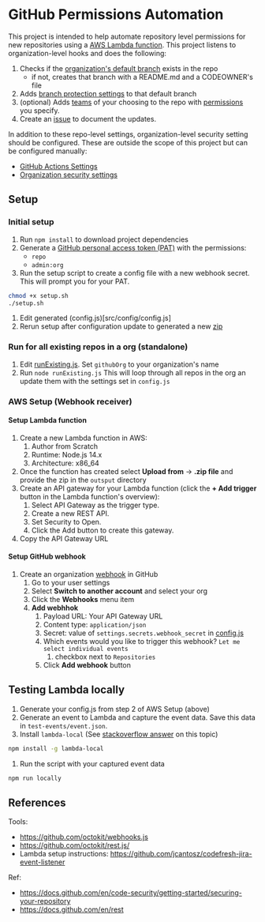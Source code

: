# GitHub Permissions Automation
This project is intended to help automate repository level permissions for new repositories using a [AWS Lambda function](https://aws.amazon.com/lambda/). This project listens to organization-level hooks and does the following:
1. Checks if the [organization's default branch](https://docs.github.com/en/organizations/managing-organization-settings/managing-the-default-branch-name-for-repositories-in-your-organization) exists in the repo
    - if not, creates that branch with a README.md and a CODEOWNER's file
1. Adds [branch protection settings](https://docs.github.com/en/repositories/configuring-branches-and-merges-in-your-repository/defining-the-mergeability-of-pull-requests/about-protected-branches) to that default branch
1. (optional) Adds [teams](https://docs.github.com/en/organizations/organizing-members-into-teams/about-teams) of your choosing to the repo with [permissions](https://docs.github.com/en/organizations/managing-access-to-your-organizations-repositories/repository-roles-for-an-organization) you specify.
1. Create an [issue](https://github.com/features/issues) to document the updates.

In addition to these repo-level settings, organization-level security setting should be configured. These are outside the scope of this project but can be configured manually:
- [GitHub Actions Settings](https://docs.github.com/en/organizations/managing-organization-settings/disabling-or-limiting-github-actions-for-your-organization)
- [Organization security settings](https://docs.github.com/en/organizations/keeping-your-organization-secure/managing-security-settings-for-your-organization/managing-security-and-analysis-settings-for-your-organization)

## Setup
### Initial setup
1. Run `npm install` to download project dependencies
1. Generate a [GitHub personal access token (PAT)](https://docs.github.com/en/authentication/keeping-your-account-and-data-secure/creating-a-personal-access-token) with the permissions:
    - `repo`
    - `admin:org`
1. Run the setup script to create a config file with a new webhook secret. This will prompt you for your PAT.
```bash
chmod +x setup.sh
./setup.sh
```
1. Edit generated (config.js)[src/config/config.js]
1. Rerun setup after configuration update to generated a new [zip](outputs/lambdaFunction.zip)

### Run for all existing repos in a org (standalone)
1. Edit [runExisting.js](runExisting.js). Set `githubOrg` to your organization's name
1. Run `node runExisting.js`
This will loop through all repos in the org an update them with the settings set in `config.js`

### AWS Setup (Webhook receiver)
#### Setup Lambda function
1. Create a new Lambda function in AWS:
    1. Author from Scratch
    1. Runtime: Node.js 14.x
    1. Architecture: x86_64
1. Once the function has created select **Upload from** -> **.zip file** and provide the zip in the `outsput` directory
1. Create an API gateway for your Lambda function (click the **+ Add trigger** button in the Lambda function's overview):
    1. Select API Gateway as the trigger type.
    1. Create a new REST API.
    1. Set Security to Open.
    1. Click the Add button to create this gateway.
1. Copy the API Gateway URL

#### Setup GitHub webhook
1. Create an organization [webhook](https://docs.github.com/en/enterprise-cloud@latest/developers/webhooks-and-events/webhooks/about-webhooks) in GitHub
    1. Go to your user settings
    1. Select **Switch to another account** and select your org
    1. Click the **Webhooks** menu item
    1. **Add webhhok**
        1. Payload URL: Your API Gateway URL
        1. Content type: `application/json`
        1. Secret: value of `settings.secrets.webhook_secret` in [config.js](src/config/config.js)
        1. Which events would you like to trigger this webhook? `Let me select individual events`
            1. checkbox next to `Repositories`
        1. Click **Add webhook** button



## Testing Lambda locally
1. Generate your config.js from step 2 of AWS Setup (above)
1. Generate an event to Lambda and capture the event data. Save this data in `test-events/event.json`.
1. Install `lambda-local` (See [stackoverflow answer](https://stackoverflow.com/a/52935918) on this topic)
```bash
npm install -g lambda-local
```
1. Run the script with your captured event data
```bash
npm run locally
```

## References
Tools:
- https://github.com/octokit/webhooks.js
- https://github.com/octokit/rest.js/
- Lambda setup instructions: https://github.com/jcantosz/codefresh-jira-event-listener

Ref:
- https://docs.github.com/en/code-security/getting-started/securing-your-repository
- https://docs.github.com/en/rest
